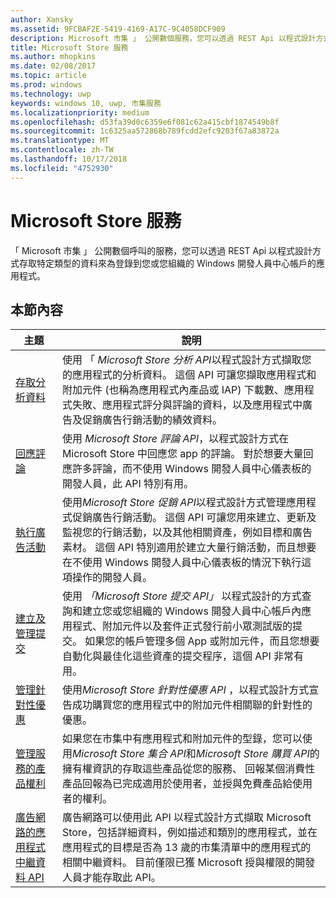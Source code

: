 ```yaml
---
author: Xansky
ms.assetid: 9FCBAF2E-5419-4169-A17C-9C4058DCF909
description: Microsoft 市集 」 公開數個服務，您可以透過 REST Api 以程式設計方式存取特定類型的資料來為登錄到您或您組織的應用程式呼叫 ' s Windows 開發人員中心帳戶。
title: Microsoft Store 服務
ms.author: mhopkins
ms.date: 02/08/2017
ms.topic: article
ms.prod: windows
ms.technology: uwp
keywords: windows 10, uwp, 市集服務
ms.localizationpriority: medium
ms.openlocfilehash: d53fa39d0c6359e6f081c62a415cbf1874549b8f
ms.sourcegitcommit: 1c6325aa572868b789fcdd2efc9203f67a83872a
ms.translationtype: MT
ms.contentlocale: zh-TW
ms.lasthandoff: 10/17/2018
ms.locfileid: "4752930"
---
```

# <a name="microsoft-store-services"></a>Microsoft Store 服務

「 Microsoft 市集 」 公開數個呼叫的服務，您可以透過 REST Api 以程式設計方式存取特定類型的資料來為登錄到您或您組織的 Windows 開發人員中心帳戶的應用程式。

## <a name="in-this-section"></a>本節內容


| 主題            | 說明                 |
|------------------|-----------------------------|
| [存取分析資料](access-analytics-data-using-windows-store-services.md) | 使用 「 *Microsoft Store 分析 API*以程式設計方式擷取您的應用程式的分析資料。 這個 API 可讓您擷取應用程式和附加元件 (也稱為應用程式內產品或 IAP) 下載數、應用程式失敗、應用程式評分與評論的資料，以及應用程式中廣告及促銷廣告行銷活動的績效資料。 |
| [回應評論](respond-to-reviews-using-windows-store-services.md) | 使用 *Microsoft Store 評論 API*，以程式設計方式在 Microsoft Store 中回應您 app 的評論。 對於想要大量回應許多評論，而不使用 Windows 開發人員中心儀表板的開發人員，此 API 特別有用。  |
| [執行廣告活動](run-ad-campaigns-using-windows-store-services.md) | 使用*Microsoft Store 促銷 API*以程式設計方式管理應用程式促銷廣告行銷活動。 這個 API 可讓您用來建立、更新及監視您的行銷活動，以及其他相關資產，例如目標和廣告素材。 這個 API 特別適用於建立大量行銷活動，而且想要在不使用 Windows 開發人員中心儀表板的情況下執行這項操作的開發人員。 |
| [建立及管理提交](create-and-manage-submissions-using-windows-store-services.md) | 使用 *「Microsoft Store 提交 API」* 以程式設計的方式查詢和建立您或您組織的 Windows 開發人員中心帳戶內應用程式、附加元件以及套件正式發行前小眾測試版的提交。 如果您的帳戶管理多個 App 或附加元件，而且您想要自動化與最佳化這些資產的提交程序，這個 API 非常有用。 |
| [管理針對性優惠 ](manage-targeted-offers-using-windows-store-services.md) | 使用*Microsoft Store 針對性優惠 API* ，以程式設計方式宣告成功購買您的應用程式中的附加元件相關聯的針對性的優惠。 |
| [管理服務的產品權利](view-and-grant-products-from-a-service.md)  | 如果您在市集中有應用程式和附加元件的型錄，您可以使用*Microsoft Store 集合 API*和*Microsoft Store 購買 API*的擁有權資訊的存取這些產品從您的服務、 回報某個消費性產品回報為已完成適用於使用者，並授與免費產品給使用者的權利。  |
| [廣告網路的應用程式中繼資料 API](app-metadata-api-for-advertising-networks.md)  | 廣告網路可以使用此 API 以程式設計方式擷取 Microsoft Store，包括詳細資料，例如描述和類別的應用程式，並在應用程式的目標是否為 13 歲的市集清單中的應用程式的相關中繼資料。 目前僅限已獲 Microsoft 授與權限的開發人員才能存取此 API。  |

